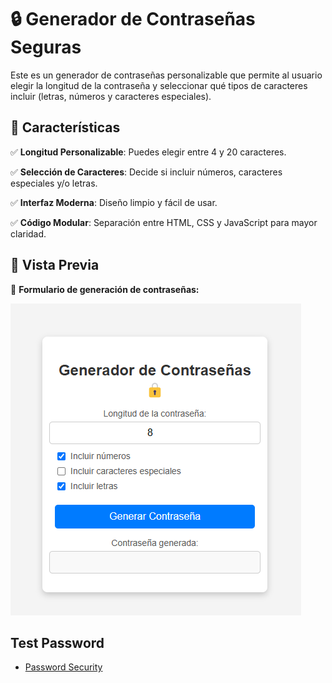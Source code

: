 # 🔒 Generador de Contraseñas Seguras

Este es un generador de contraseñas personalizable que permite al usuario elegir la longitud de la contraseña y seleccionar qué tipos de caracteres incluir (letras, números y caracteres especiales).

## 🚀 Características

✅ **Longitud Personalizable**: Puedes elegir entre 4 y 20 caracteres.

✅ **Selección de Caracteres**: Decide si incluir números, caracteres especiales y/o letras.

✅ **Interfaz Moderna**: Diseño limpio y fácil de usar.

✅ **Código Modular**: Separación entre HTML, CSS y JavaScript para mayor claridad.

## 📸 Vista Previa

🔹 **Formulario de generación de contraseñas:**

![Vista previa](screen.png)

## Test Password

 - [Password Security](https://www.security.org/how-secure-is-my-password/)

